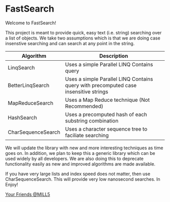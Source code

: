 # FastSearch

Welcome to FastSearch!

This project is meant to provide quick, easy text (i.e. string) searching over a list of objects. We take two assumptions which is that we are doing case insenstive searching and can search at any point in the string.

|Algorithm |Description |
--- | --- |
|LinqSearch|Uses a simple Parallel LINQ Contains query
BetterLinqSearch |Uses a simple Parallel LINQ Contains query with precomputed case insensitive strings |
| MapReduceSearch |Uses a Map Reduce technique (Not Recommended)|
| HashSearch | Uses a precomputed hash of each substring combination |
| CharSequenceSearch | Uses a character sequence tree to faciliate searching |

We will update the library with new and more interesting techniques as time goes on.  In addition, we plan to keep this a generic library which can be used widely by all developers.  We are also doing this to deprecate functionality easily as new and improved algorithms are made available.

If you have very large lists and index speed does not matter, then use CharSequenceSearch. This will provide very low nanosecond searches. In
Enjoy!

[Your Friends @MILL5](https://www.mill5.com)